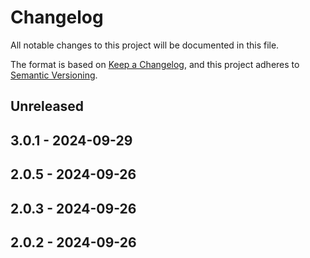 # Changelog

All notable changes to this project will be documented in this file.

The format is based on [Keep a Changelog](https://keepachangelog.com/en/1.0.0/),
and this project adheres to [Semantic Versioning](https://semver.org/spec/v2.0.0.html).

## Unreleased

## 3.0.1 - 2024-09-29

## 2.0.5 - 2024-09-26

## 2.0.3 - 2024-09-26

## 2.0.2 - 2024-09-26
